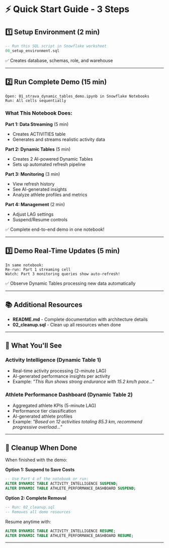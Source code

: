 # ⚡ Quick Start Guide - 3 Steps

## 1️⃣ Setup Environment (2 min)
```sql
-- Run this SQL script in Snowflake worksheet
00_setup_environment.sql
```
✅ Creates database, schemas, role, and warehouse

---

## 2️⃣ Run Complete Demo (15 min)
```
Open: 01_strava_dynamic_tables_demo.ipynb in Snowflake Notebooks
Run: All cells sequentially
```

### What This Notebook Does:

**Part 1: Data Streaming** (5 min)
- Creates ACTIVITIES table
- Generates and streams realistic activity data

**Part 2: Dynamic Tables** (5 min)
- Creates 2 AI-powered Dynamic Tables
- Sets up automated refresh pipeline

**Part 3: Monitoring** (3 min)
- View refresh history
- See AI-generated insights
- Analyze athlete profiles and metrics

**Part 4: Management** (2 min)
- Adjust LAG settings
- Suspend/Resume controls

✅ Complete end-to-end demo in one notebook!

---

## 3️⃣ Demo Real-Time Updates (5 min)
```
In same notebook:
Re-run: Part 1 streaming cell
Watch: Part 3 monitoring queries show auto-refresh!
```
✅ Observe Dynamic Tables processing new data automatically

---

## 📚 Additional Resources

- **README.md** - Complete documentation with architecture details
- **02_cleanup.sql** - Clean up all resources when done

---

## 🎯 What You'll See

### Activity Intelligence (Dynamic Table 1)
- Real-time activity processing (2-minute LAG)
- AI-generated performance insights per activity
- Example: *"This Run shows strong endurance with 15.2 km/h pace..."*

### Athlete Performance Dashboard (Dynamic Table 2)
- Aggregated athlete KPIs (5-minute LAG)
- Performance tier classification
- AI-generated athlete profiles
- Example: *"Based on 12 activities totaling 85.3 km, recommend progressive overload..."*

---

## 🧹 Cleanup When Done

When finished with the demo:

**Option 1: Suspend to Save Costs**
```sql
-- Use Part 4 of the notebook or run:
ALTER DYNAMIC TABLE ACTIVITY_INTELLIGENCE SUSPEND;
ALTER DYNAMIC TABLE ATHLETE_PERFORMANCE_DASHBOARD SUSPEND;
```

**Option 2: Complete Removal**
```sql
-- Run: 02_cleanup.sql
-- Removes all demo resources
```

Resume anytime with:
```sql
ALTER DYNAMIC TABLE ACTIVITY_INTELLIGENCE RESUME;
ALTER DYNAMIC TABLE ATHLETE_PERFORMANCE_DASHBOARD RESUME;
```
---------------------------------


